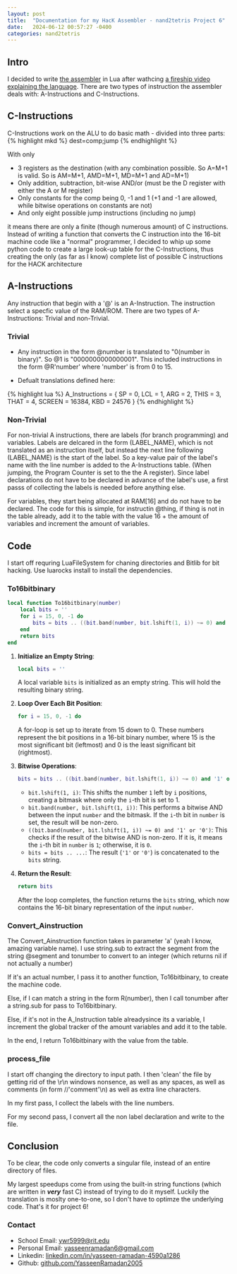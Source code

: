 ```yaml
---
layout: post
title:  "Documentation for my HacK Assembler - nand2tetris Project 6"
date:   2024-06-12 00:57:27 -0400
categories: nand2tetris
---
```


## Intro
I decided to write [the assembler](https://github.com/YasseenRamadan2005/HACK-assembler-implentation-in-Lua/) in Lua after wathcing [a fireship video explaining the language](https://www.youtube.com/watch?v=jUuqBZwwkQw). There are two types of instruction the assembler deals with: A-Instructions and C-Instructions.


## C-Instructions
C-Instructions work on the ALU to do basic math - divided into three parts: {% highlight mkd %}
dest=comp;jump
{% endhighlight %}


 With only 

- 3 registers as the destination (with any combination possible. So A=M+1 is valid. So is AM=M+1, AMD=M+1, MD=M+1 and AD=M+1)
- Only addition, subtraction, bit-wise AND/or (must be the D register with either the A or M register)
- Only constants for the comp being 0, -1 and 1 (+1 and -1 are allowed, while bitwise operations on constants are not)
- And only eight possible jump instructions (including no jump)

it means there are only a finite (though numerous amount) of C instructions. Instead of writing a function that converts the C instruction into the 16-bit machine code like a "normal" programmer, I decided to whip up some python code to create a large look-up table for the C-Instructions, thus creating the only (as far as I know) complete list of possible C instructions for the HACK architecture

## A-Instructions


Any instruction that begin with a '@' is an A-Instruction. The instruction select a specfic value of the RAM/ROM. There are two types of A-Instructions: Trivial and non-Trivial.

### Trivial

- Any instruction in the form @number is translated to "0(number in binary)". So @1 is "0000000000000001". This included instructions in the form @R'number' where 'number' is from 0 to 15.

- Defualt translations defined here:

{% highlight lua %}
A_Instructions = {
    SP = 0,
    LCL = 1,
    ARG = 2,
    THIS = 3,
    THAT = 4,
    SCREEN = 16384,
    KBD = 24576
}
{% endhighlight %}


### Non-Trivial

For non-trivial A instructions, there are labels (for branch programming) and variables. Labels are delcared in the form (LABEL_NAME), which is not translated as an instruction itself, but instead the next line following (LABEL_NAME) is the start of the label. So a key-value pair of the label's name with the line number is added to the A-Instructions table. (When jumping, the Program Counter is set to the the A register). Since label declarations do not have to be declared in advance of the label's use, a first passs of collecting the labels is needed before anything else.


For variables, they start being allocated at RAM[16] and do not have to be declared. The code for this is simple, for instructin @thing, if thing is not in the table already, add it to the table with the value 16 + the amount of variables and increment the amount of variables.


## Code

I start off requring LuaFileSystem for chaning directories and Bitlib for bit hacking. Use luarocks install to install the dependencies.


### To16bitbinary

```lua
local function To16bitbinary(number)
    local bits = ''
    for i = 15, 0, -1 do
        bits = bits .. ((bit.band(number, bit.lshift(1, i)) ~= 0) and '1' or '0')
    end
    return bits
end
```

1. **Initialize an Empty String**:
    ```lua
    local bits = ''
    ```
    A local variable `bits` is initialized as an empty string. This will hold the resulting binary string.

2. **Loop Over Each Bit Position**:
    ```lua
    for i = 15, 0, -1 do
    ```
    A for-loop is set up to iterate from 15 down to 0. These numbers represent the bit positions in a 16-bit binary number, where 15 is the most significant bit (leftmost) and 0 is the least significant bit (rightmost).

3. **Bitwise Operations**:
    ```lua
    bits = bits .. ((bit.band(number, bit.lshift(1, i)) ~= 0) and '1' or '0')
    ```
    - `bit.lshift(1, i)`: This shifts the number `1` left by `i` positions, creating a bitmask where only the `i`-th bit is set to 1.
    - `bit.band(number, bit.lshift(1, i))`: This performs a bitwise AND between the input `number` and the bitmask. If the `i`-th bit in `number` is set, the result will be non-zero.
    - `((bit.band(number, bit.lshift(1, i)) ~= 0) and '1' or '0')`: This checks if the result of the bitwise AND is non-zero. If it is, it means the `i`-th bit in `number` is `1`; otherwise, it is `0`.
    - `bits = bits .. ...`: The result (`'1'` or `'0'`) is concatenated to the `bits` string.

4. **Return the Result**:
    ```lua
    return bits
    ```
    After the loop completes, the function returns the `bits` string, which now contains the 16-bit binary representation of the input `number`.


### Convert_Ainstruction

The Convert_Ainstruction function takes in parameter 'a' (yeah I know, amazing variable name). I use string.sub to extract the segment from the string @segment and tonumber to convert to an integer (which returns nil if not actually a number)

If it's an actual number, I pass it to another function, To16bitbinary, to create the machine code.

Else, if I can match a string in the form R(number), then I call tonumber after a string.sub for pass to To16bitbinary.

Else, if it's not in the A_Instruction table alreadysince its a variable, I increment the global tracker of the amount variables and add it to the table.

In the end, I return To16bitbinary with the value from the table.

### process_file

I start off changing the directory to input path. I then 'clean' the file by getting rid of the \r\n windows nonsence, as well as any spaces, as well as comments (in form //'comment'\n) as well as extra line characters. 

In my first pass, I collect the labels with the line numbers.

For my second pass, I convert all the non label declaration and write to the file.



## Conclusion

To be clear, the code only converts a singular file, instead of an entire directory of files. 

My largest speedups come from using the built-in string functions (which are written in ***very*** fast C) instead of trying to do it myself.
Luckily the translation is moslty one-to-one, so I don't have to optimze the underlying code. That's it for project 6!


### Contact

- School Email: ywr5999@rit.edu
- Personal Email: yasseenramadan6@gmail.com
- Linkedin: [linkedin.com/in/yasseen-ramadan-4590a1286](www.linkedin.com/in/yasseen-ramadan-4590a1286)
- Github: [github.com/YasseenRamadan2005](https://github.com/YasseenRamadan2005)
